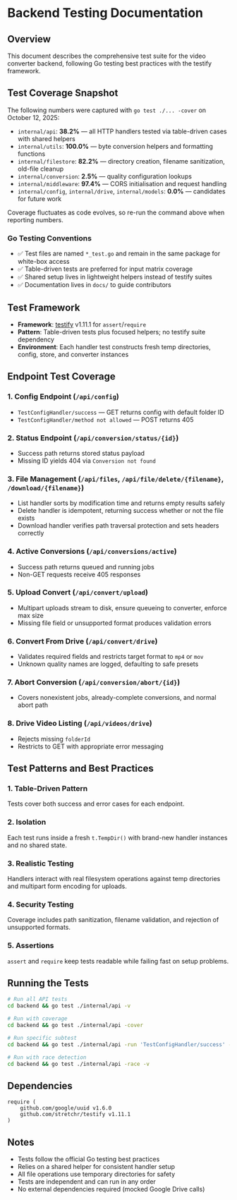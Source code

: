 # Backend Testing Documentation

## Overview

This document describes the comprehensive test suite for the video converter backend, following Go testing best practices with the testify framework.

## Test Coverage Snapshot

The following numbers were captured with `go test ./... -cover` on October 12, 2025:

- `internal/api`: **38.2%** — all HTTP handlers tested via table-driven cases with shared helpers
- `internal/utils`: **100.0%** — byte conversion helpers and formatting functions
- `internal/filestore`: **82.2%** — directory creation, filename sanitization, old-file cleanup
- `internal/conversion`: **2.5%** — quality configuration lookups
- `internal/middleware`: **97.4%** — CORS initialisation and request handling
- `internal/config`, `internal/drive`, `internal/models`: **0.0%** — candidates for future work

Coverage fluctuates as code evolves, so re-run the command above when reporting numbers.

### Go Testing Conventions

- ✅ Test files are named `*_test.go` and remain in the same package for white-box access
- ✅ Table-driven tests are preferred for input matrix coverage
- ✅ Shared setup lives in lightweight helpers instead of testify suites
- ✅ Documentation lives in `docs/` to guide contributors

## Test Framework

- **Framework**: [testify](https://github.com/stretchr/testify) v1.11.1 for `assert`/`require`
- **Pattern**: Table-driven tests plus focused helpers; no testify suite dependency
- **Environment**: Each handler test constructs fresh temp directories, config, store, and converter instances

## Endpoint Test Coverage

### 1. Config Endpoint (`/api/config`)

- `TestConfigHandler/success` — GET returns config with default folder ID
- `TestConfigHandler/method not allowed` — POST returns 405

### 2. Status Endpoint (`/api/conversion/status/{id}`)

- Success path returns stored status payload
- Missing ID yields 404 via `Conversion not found`

### 3. File Management (`/api/files`, `/api/file/delete/{filename}`, `/download/{filename}`)

- List handler sorts by modification time and returns empty results safely
- Delete handler is idempotent, returning success whether or not the file exists
- Download handler verifies path traversal protection and sets headers correctly

### 4. Active Conversions (`/api/conversions/active`)

- Success path returns queued and running jobs
- Non-GET requests receive 405 responses

### 5. Upload Convert (`/api/convert/upload`)

- Multipart uploads stream to disk, ensure queueing to converter, enforce max size
- Missing file field or unsupported format produces validation errors

### 6. Convert From Drive (`/api/convert/drive`)

- Validates required fields and restricts target format to `mp4` or `mov`
- Unknown quality names are logged, defaulting to safe presets

### 7. Abort Conversion (`/api/conversion/abort/{id}`)

- Covers nonexistent jobs, already-complete conversions, and normal abort path

### 8. Drive Video Listing (`/api/videos/drive`)

- Rejects missing `folderId`
- Restricts to GET with appropriate error messaging

## Test Patterns and Best Practices

### 1. Table-Driven Pattern
Tests cover both success and error cases for each endpoint.

### 2. Isolation
Each test runs inside a fresh `t.TempDir()` with brand-new handler instances and no shared state.

### 3. Realistic Testing
Handlers interact with real filesystem operations against temp directories and multipart form encoding for uploads.

### 4. Security Testing
Coverage includes path sanitization, filename validation, and rejection of unsupported formats.

### 5. Assertions
`assert` and `require` keep tests readable while failing fast on setup problems.

## Running the Tests

```bash
# Run all API tests
cd backend && go test ./internal/api -v

# Run with coverage
cd backend && go test ./internal/api -cover

# Run specific subtest
cd backend && go test ./internal/api -run 'TestConfigHandler/success' -v

# Run with race detection
cd backend && go test ./internal/api -race -v
```

## Dependencies

```
require (
    github.com/google/uuid v1.6.0
    github.com/stretchr/testify v1.11.1
)
```

## Notes

- Tests follow the official Go testing best practices
- Relies on a shared helper for consistent handler setup
- All file operations use temporary directories for safety
- Tests are independent and can run in any order
- No external dependencies required (mocked Google Drive calls)
